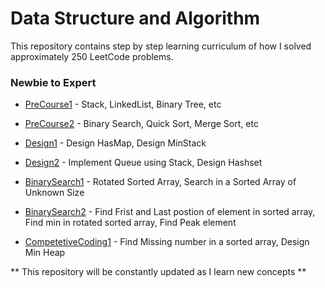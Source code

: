 # Data Structure and Algorithm 

This repository contains step by step learning curriculum of how I solved approximately 250 LeetCode problems.

### Newbie to Expert

- [PreCourse1](https://github.com/karthikraja95/S30/tree/master/DSA/PreCourse1) - Stack, LinkedList, Binary Tree, etc

- [PreCourse2](https://github.com/karthikraja95/S30/tree/master/DSA/PreCourse2) - Binary Search, Quick Sort, Merge Sort, etc

- [Design1](https://github.com/karthikraja95/S30/tree/master/DSA/Design1) - Design HasMap, Design MinStack

- [Design2](https://github.com/karthikraja95/S30/tree/master/DSA/Design2) - Implement Queue using Stack, Design Hashset

- [BinarySearch1](https://github.com/karthikraja95/S30/tree/master/DSA/BinarySearch1) - Rotated Sorted Array, Search in a Sorted Array of Unknown Size

- [BinarySearch2](https://github.com/karthikraja95/S30/tree/master/DSA/BinarySearch2) - Find Frist and Last postion of element in sorted array, Find min in rotated sorted array, Find Peak element

- [CompetetiveCoding1](https://github.com/karthikraja95/S30/tree/master/DSA/CompetetiveCoding1) - Find Missing number in a sorted array, Design Min Heap

** This repository will be constantly updated as I learn new concepts **